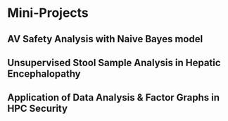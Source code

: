 # Mini-Projects

## AV Safety Analysis with Naive Bayes model

## Unsupervised Stool Sample Analysis in Hepatic Encephalopathy

## Application of Data Analysis & Factor Graphs in HPC Security
